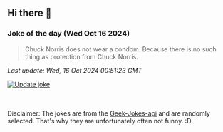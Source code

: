 ## Hi there 👋

### Joke of the day (Wed Oct 16 2024)
<!-- joke -->
>Chuck Norris does not wear a condom. Because there is no such thing as protection from Chuck Norris.
<!-- /joke -->

*Last update: Wed, 16 Oct 2024 00:51:23 GMT*

[![Update joke](https://github.com/nclskfm/nclskfm/actions/workflows/joke.yml/badge.svg)](https://github.com/nclskfm/nclskfm/actions/workflows/joke.yml)

<br><br>
Disclaimer: The jokes are from the [Geek-Jokes-api](https://github.com/sameerkumar18/geek-joke-api) and are randomly selected. That's why they are unfortunately often not funny. :D
